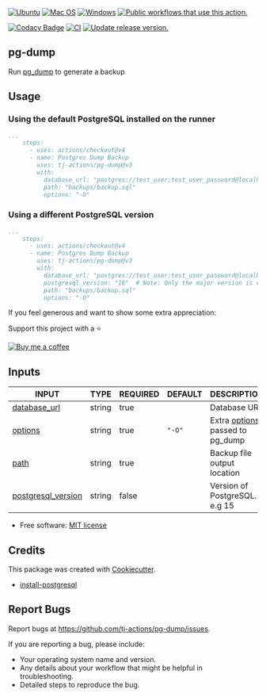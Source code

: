[![Ubuntu](https://img.shields.io/badge/Ubuntu-E95420?style=for-the-badge\&logo=ubuntu\&logoColor=white)](https://docs.github.com/en/actions/reference/workflow-syntax-for-github-actions#jobsjob_idruns-on)
[![Mac OS](https://img.shields.io/badge/mac%20os-000000?style=for-the-badge\&logo=macos\&logoColor=F0F0F0)](https://docs.github.com/en/actions/reference/workflow-syntax-for-github-actions#jobsjob_idruns-on)
[![Windows](https://img.shields.io/badge/Windows-0078D6?style=for-the-badge\&logo=windows\&logoColor=white)](https://docs.github.com/en/actions/reference/workflow-syntax-for-github-actions#jobsjob_idruns-on)
[![Public workflows that use this action.](https://img.shields.io/endpoint?url=https%3A%2F%2Fused-by.vercel.app%2Fapi%2Fgithub-actions%2Fused-by%3Faction%3Dtj-actions%2Fpg-dump%26badge%3Dtrue\&style=for-the-badge)](https://github.com/search?o=desc\&q=tj-actions+pg-dump+path%3A.github%2Fworkflows+language%3AYAML\&s=\&type=Code)

[![Codacy Badge](https://app.codacy.com/project/badge/Grade/3cc349580b7d45b6ae4c36ebd0811a1f)](https://app.codacy.com/gh/tj-actions/pg-dump/dashboard?utm_source=gh\&utm_medium=referral\&utm_content=\&utm_campaign=Badge_grade)
[![CI](https://github.com/tj-actions/pg-dump/actions/workflows/test.yml/badge.svg)](https://github.com/tj-actions/pg-dump/actions/workflows/test.yml) [![Update release version.](https://github.com/tj-actions/pg-dump/actions/workflows/sync-release-version.yml/badge.svg)](https://github.com/tj-actions/pg-dump/actions/workflows/sync-release-version.yml)

## pg-dump

Run [pg\_dump](https://www.postgresql.org/docs/9.6/app-pgdump.html) to generate a backup

## Usage

### Using the default PostgreSQL installed on the runner

```yaml
...
    steps:
      - uses: actions/checkout@v4
      - name: Postgres Dump Backup
        uses: tj-actions/pg-dump@v3
        with:
          database_url: "postgres://test_user:test_user_password@localhost:5432/testdb"
          path: "backups/backup.sql" 
          options: "-O"   
```

### Using a different PostgreSQL version

```yaml
...
    steps:
      - uses: actions/checkout@v4
      - name: Postgres Dump Backup
        uses: tj-actions/pg-dump@v3
        with:
          database_url: "postgres://test_user:test_user_password@localhost:5432/testdb"
          postgresql_version: "16"  # Note: Only the major version is required e.g. 12, 14, 15, 16
          path: "backups/backup.sql" 
          options: "-O"   
```

If you feel generous and want to show some extra appreciation:

Support this project with a :star:

[![Buy me a coffee][buymeacoffee-shield]][buymeacoffee]

[buymeacoffee]: https://www.buymeacoffee.com/jackton1

[buymeacoffee-shield]: https://www.buymeacoffee.com/assets/img/custom_images/orange_img.png

## Inputs

<!-- AUTO-DOC-INPUT:START - Do not remove or modify this section -->

|                                         INPUT                                          |  TYPE  | REQUIRED | DEFAULT |                                                DESCRIPTION                                                 |
|----------------------------------------------------------------------------------------|--------|----------|---------|------------------------------------------------------------------------------------------------------------|
|          <a name="input_database_url"></a>[database\_url](#input_database_url)          | string |   true   |         |                                                Database URL                                                |
|                 <a name="input_options"></a>[options](#input_options)                  | string |   true   | `"-O"`  | Extra [options](https://www.postgresql.org/docs/current/app-pgdump.html#PG-DUMP-OPTIONS) passed to pg\_dump |
|                      <a name="input_path"></a>[path](#input_path)                      | string |   true   |         |                                        Backup file output location                                         |
| <a name="input_postgresql_version"></a>[postgresql\_version](#input_postgresql_version) | string |  false   |         |                                       Version of PostgreSQL. e.g 15                                        |

<!-- AUTO-DOC-INPUT:END -->

*   Free software: [MIT license](LICENSE)

## Credits

This package was created with [Cookiecutter](https://github.com/cookiecutter/cookiecutter).

*   [install-postgresql](https://github.com/tj-actions/install-postgresql)

## Report Bugs

Report bugs at https://github.com/tj-actions/pg-dump/issues.

If you are reporting a bug, please include:

*   Your operating system name and version.
*   Any details about your workflow that might be helpful in troubleshooting.
*   Detailed steps to reproduce the bug.
